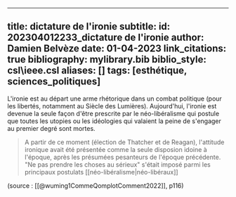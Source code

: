 
---
title: dictature de l'ironie
subtitle:
id: 202304012233_dictature de l'ironie
author: Damien Belvèze
date: 01-04-2023
link_citations: true
bibliography: mylibrary.bib
biblio_style: csl\ieee.csl
aliases: []
tags: [esthétique, sciences_politiques]
---

L'ironie est au départ une arme rhétorique dans un combat politique (pour les libertés, notamment au Siècle des Lumières). Aujourd'hui, l'ironie est devenue la seule façon d'être prescrite par le néo-libéralisme qui postule que toutes les utopies ou les idéologies qui valaient la peine de s'engager au premier degré sont mortes. 

> A partir de ce moment (élection de Thatcher et de Reagan), l'attitude ironique avait été présentée comme la seule disposion idoine à l'époque, après les présumées pesanteurs de l'époque précédente. "Ne pas prendre les choses au sérieux" s'était imposé parmi les principaux postulats [[néo-libéralisme|néo-libéraux]]

(source : [[@wuming1CommeQomplotComment2022]], p116)






